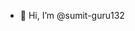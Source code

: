 - 👋 Hi, I’m @sumit-guru132

<!---
sumit-guru132/sumit-guru132 is a ✨ special ✨ repository because its `README.md` (this file) appears on your GitHub profile.
You can click the Preview link to take a look at your changes.
--->

